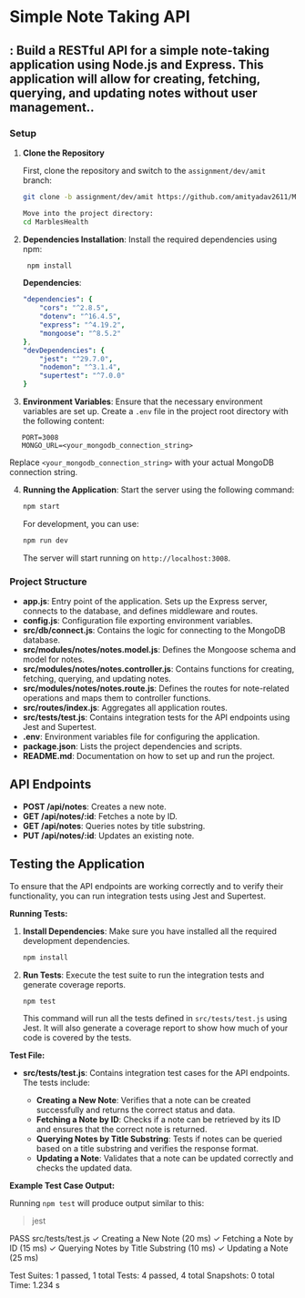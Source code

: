 # Simple Note Taking API

## : Build a RESTful API for a simple note-taking application using Node.js and Express. This application will allow for creating, fetching, querying, and updating notes without user management..

### Setup

1. **Clone the Repository**

   First, clone the repository and switch to the `assignment/dev/amit` branch:

   ```bash
   git clone -b assignment/dev/amit https://github.com/amityadav2611/MarblesHealth.git

   Move into the project directory:
   cd MarblesHealth

2. **Dependencies Installation**: Install the required dependencies using npm:

   ```bash
    npm install
   ```

   **Dependencies**:

   ```yaml
   "dependencies": {
       "cors": "^2.8.5",
       "dotenv": "^16.4.5",
       "express": "^4.19.2",
       "mongoose": "^8.5.2"
   },
   "devDependencies": {
       "jest": "^29.7.0",
       "nodemon": "^3.1.4",
       "supertest": "^7.0.0"
   }
   ```

3. **Environment Variables**: Ensure that the necessary environment variables are set up. Create a `.env` file in the project root directory with the following content:

```dotenv
   PORT=3008
   MONGO_URL=<your_mongodb_connection_string>
   ```

   Replace `<your_mongodb_connection_string>` with your actual MongoDB connection string.

4. **Running the Application**: Start the server using the following command:

   ```bash
   npm start
   ```

   For development, you can use:

   ```bash
   npm run dev
   ```

   The server will start running on `http://localhost:3008`.


### Project Structure

- **app.js**: Entry point of the application. Sets up the Express server, connects to the database, and defines middleware and routes.
- **config.js**: Configuration file exporting environment variables.
- **src/db/connect.js**: Contains the logic for connecting to the MongoDB database.
- **src/modules/notes/notes.model.js**: Defines the Mongoose schema and model for notes.
- **src/modules/notes/notes.controller.js**: Contains functions for creating, fetching, querying, and updating notes.
- **src/modules/notes/notes.route.js**: Defines the routes for note-related operations and maps them to controller functions.
- **src/routes/index.js**: Aggregates all application routes.
- **src/tests/test.js**: Contains integration tests for the API endpoints using Jest and Supertest.
- **.env**: Environment variables file for configuring the application.
- **package.json**: Lists the project dependencies and scripts.
- **README.md**: Documentation on how to set up and run the project.


## API Endpoints

- **POST /api/notes**: Creates a new note.
- **GET /api/notes/:id**: Fetches a note by ID.
- **GET /api/notes**: Queries notes by title substring.
- **PUT /api/notes/:id**: Updates an existing note.


## Testing the Application

To ensure that the API endpoints are working correctly and to verify their functionality, you can run integration tests using Jest and Supertest.

**Running Tests:**

1. **Install Dependencies**: Make sure you have installed all the required development dependencies.

   ```bash
   npm install
   ```

2. **Run Tests**: Execute the test suite to run the integration tests and generate coverage reports.

   ```bash
   npm test
   ```

   This command will run all the tests defined in `src/tests/test.js` using Jest. It will also generate a coverage report to show how much of your code is covered by the tests.

**Test File:**

- **src/tests/test.js**: Contains integration test cases for the API endpoints. The tests include:

   - **Creating a New Note**: Verifies that a note can be created successfully and returns the correct status and data.
   - **Fetching a Note by ID**: Checks if a note can be retrieved by its ID and ensures that the correct note is returned.
   - **Querying Notes by Title Substring**: Tests if notes can be queried based on a title substring and verifies the response format.
   - **Updating a Note**: Validates that a note can be updated correctly and checks the updated data.

**Example Test Case Output:**

Running `npm test` will produce output similar to this:
> jest

 PASS  src/tests/test.js
   ✓ Creating a New Note (20 ms)
   ✓ Fetching a Note by ID (15 ms)
   ✓ Querying Notes by Title Substring (10 ms)
   ✓ Updating a Note (25 ms)

Test Suites: 1 passed, 1 total
Tests:       4 passed, 4 total
Snapshots:   0 total
Time:        1.234 s
````